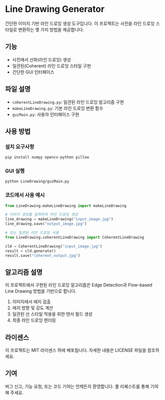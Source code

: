 # Line Drawing Generator

간단한 이미지 기반 라인 드로잉 생성 도구입니다. 이 프로젝트는 사진을 라인 드로잉 스타일로 변환하는 몇 가지 방법을 제공합니다.

## 기능

- 사진에서 선화(라인 드로잉) 생성
- 일관된(Coherent) 라인 드로잉 스타일 구현
- 간단한 GUI 인터페이스

## 파일 설명

- `coherentLineDrawing.py`: 일관된 라인 드로잉 알고리즘 구현
- `makeLineDrawing.py`: 기본 라인 드로잉 변환 함수
- `guiMain.py`: 사용자 인터페이스 구현

## 사용 방법

### 설치 요구사항

```bash
pip install numpy opencv-python pillow
```

### GUI 실행

```bash
python LineDrawing/guiMain.py
```

### 코드에서 사용 예시

```python
from LineDrawing.makeLineDrawing import makeLineDrawing

# 이미지 경로를 입력하여 라인 드로잉 생성
line_drawing = makeLineDrawing("input_image.jpg")
line_drawing.save("output_image.jpg")

# 또는 일관된 라인 드로잉 사용
from LineDrawing.coherentLineDrawing import CoherentLineDrawing

cld = CoherentLineDrawing("input_image.jpg")
result = cld.generate()
result.save("coherent_output.jpg")
```

## 알고리즘 설명

이 프로젝트에서 구현된 라인 드로잉 알고리즘은 Edge Detection과 Flow-based Line Drawing 방법을 기반으로 합니다. 

1. 이미지에서 에지 검출
2. 에지 방향 및 강도 계산
3. 일관된 선 스타일 적용을 위한 텐서 필드 생성
4. 최종 라인 드로잉 렌더링

## 라이센스

이 프로젝트는 MIT 라이센스 하에 배포됩니다. 자세한 내용은 LICENSE 파일을 참조하세요.

## 기여

버그 신고, 기능 요청, 또는 코드 기여는 언제든지 환영합니다. 풀 리퀘스트를 통해 기여해 주세요.